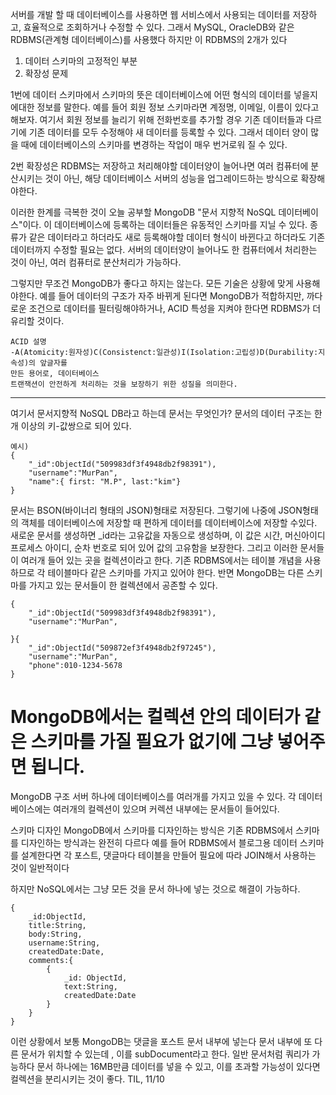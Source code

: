 서버를 개발 할 때 데이터베이스를 사용하면 웹 서비스에서 사용되는 데이터를 저장하고,
효율적으로 조회하거나 수정할 수 있다. 
그래서 MySQL, OracleDB와 같은 RDBMS(관계형 데이터베이스)를 사용했다
하지만 이 RDBMS의 2개가 있다

1. 데이터 스키마의 고정적인 부분
2. 확장성 문제

1번에 데이터 스키마에서 스키마의 뜻은 데이터베이스에 어떤 형식의 데이터를 넣을지에대한 정보를 
말한다.
예를 들어 회원 정보 스키마라면 계정명, 이메일, 이름이 있다고 해보자.
여기서 회원 정보를 늘리기 위해 전화번호를 추가할 경우 기존 데이터들과 다르기에 기존 데이터를 모두 
수정해야 새 데이터를 등록할 수 있다.
그래서 데이터 양이 많을 때에 데이터베이스의 스키마를 변경하는 작업이 매우 번거로워 질 수 있다.

2번 확장성은 RDBMS는 저장하고 처리해야할 데이터양이 늘어나면 여러 컴퓨터에 분산시키는 것이 아닌,
해당 데이터베이스 서버의 성능을 업그레이드하는 방식으로 확장해야한다.

이러한 한계를 극복한 것이 오늘 공부할 MongoDB "문서 지향적 NoSQL 데이터베이스"이다.
이 데이터베이스에 등록하는 데이터들은 유동적인 스키마를 지닐 수 있다.
종류가 같은 데이터라고 하더라도 새로 등록해야할 데이터 형식이 바뀐다고 하더라도 기존 데이터까지 수정할 필요는 없다. 
서버의 데이터양이 늘어나도 한 컴퓨터에서 처리한는 것이 아닌, 여러 컴퓨터로 분산처리가 가능하다.

그렇지만 무조건 MongoDB가 좋다고 하지는 않는다.
모든 기술은 상황에 맞게 사용해야한다.
예를 들어 데이터의 구조가 자주 바뀌게 된다면 MongoDB가 적합하지만,
까다로운 조건으로 데이터를 필터링해야하거나, ACID 특성을 지켜야 한다면 RDBMS가 더 유리할 것이다.
```
ACID 설명
-A(Atomicity:원자성)C(Consistenct:일관성)I(Isolation:고립성)D(Durability:지속성)의 앞글자를 
만든 용어로, 데이터베이스
트랜잭션이 안전하게 처리하는 것을 보장하기 위한 성질을 의미한다.
```

--- 

여기서 문서지향적 NoSQL DB라고 하는데 문서는 무엇인가?
문서의 데이터 구조는 한 개 이상의 키-값쌍으로 되어 있다.
```
예시)
{
    "_id":ObjectId("509983df3f4948db2f98391"),
    "username":"MurPan",
    "name":{ first: "M.P", last:"kim"}
}
```
문서는 BSON(바이너리 형태의 JSON)형태로 저장된다. 그렇기에 나중에 JSON형태의 객체를 데이터베이스에 저장할 때 편하게 데이터를 데이터베이스에 저장할 수있다.
새로운 문서를 생성하면 _id라는 고유값을 자동으로 생성하며, 이 값은 시간, 머신아이디
프로세스 아이디, 순차 번호로 되어 있어 값의 고유함을 보장한다.
그리고 이러한 문서들이 여러개 들어 있는 곳을 컬렉션이라고 한다.
기존 RDBMS에서는 테이블 개념을 사용하므로 각 테이블마다 같은 스키마를 가지고 있어야 한다.
반면 MongoDB는 다른 스키마를 가지고 있는 문서들이 한 컬렉션에서 공존할 수 있다.
```
{
    "_id":ObjectId("509983df3f4948db2f98391"),
    "username":"MurPan",

}{
    "_id":ObjectId("509872ef3f4948db2f97245"),
    "username":"MurPan",
    "phone":010-1234-5678
}
```
MongoDB에서는 컬렉션 안의 데이터가 같은 스키마를 가질 필요가 없기에 그냥 넣어주면 됩니다.
========================================================================================
MongoDB 구조
서버 하나에 데이터베이스를 여러개를 가지고 있을 수 있다.
각 데이터베이스에는 여러개의 컬렉션이 있으며 커렉션 내부에는 문서들이 들어있다.

스키마 디자인
MongoDB에서 스키마를 디자인하는 방식은 기존 RDBMS에서 스키마를 디자인하는 방식과는 완전히 다르다
예를 들어 RDBMS에서 블로그용 데이터 스키마를 설계한다면 각 포스트, 댓글마다 테이블을 만들어
필요에 따라 JOIN해서 사용하는 것이 일반적이다

하지만 NoSQL에서는 그냥 모든 것을 문서 하나에 넣는 것으로 해결이 가능하다.
```
{
    _id:ObjectId,
    title:String,
    body:String,
    username:String,
    createdDate:Date,
    comments:{
        {
            _id: ObjectId,
            text:String,
            createdDate:Date
        }
    }
}
```
이런 상황에서 보통 MongoDB는 댓글을 포스트 문서 내부에 넣는다 문서 내부에 또 다른 문서가 위치할 수 있는데 , 이를 subDocument라고 한다. 일반 문서처럼 쿼리가 가능하다
문서 하나에는 16MB만큼 데이터를 넣을 수 있고, 이를 초과할 가능성이 있다면 컬렉션을 분리시키는 것이
좋다.
TIL, 11/10